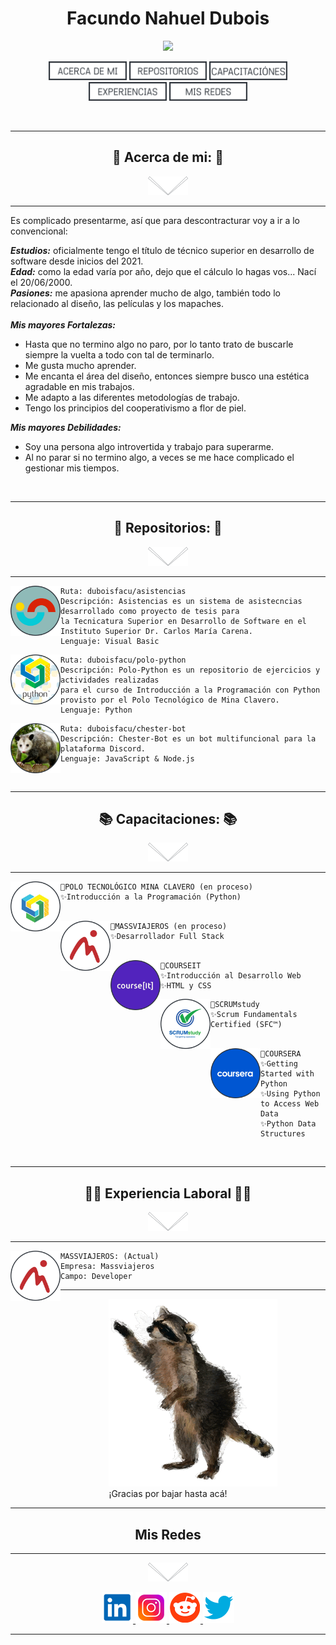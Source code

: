<h1 align="center">Facundo Nahuel Dubois</h1>

<p align="center">
<a href="#"> <img height=150px src="README.resources/t_me.png"/></a>
</p>

<p align="center">
<a href="#yo"> <img height=30px src="README.resources/h_about.png"/></a>
<a href="#repositorios"> <img height=30px src="README.resources/h_repositorios.png"/></a>
<a href="#capacitaciones"> <img height=30px src="README.resources/h_capacitaciones.png"/></a>
<a href="#trabajos"> <img height=30px src="README.resources/h_experiencia.png"/></a>
<a href="#redes"> <img height=30px src="README.resources/h_redes.png"/></a>
</p>

<a id="yo"> </a>
<br>


-----------------------------------------------------------
<h2  font-size="75px" align="center">🦝 Acerca de mi: 🦝</h2>
<p align="center">
<a href="#yo"> <img height=30px src="README.resources/s_arrow.png"/></a>
</p>

-----------------------------------------------------------
Es complicado presentarme, así que para descontracturar voy a ir a lo convencional: <br>

___Estudios:___ oficialmente tengo el título de técnico superior en desarrollo de software desde inicios del 2021. <br>
___Edad:___ como la edad varía por año, dejo que el cálculo lo hagas vos... Nací el 20/06/2000. <br>
___Pasiones:___ me apasiona aprender mucho de algo, también todo lo relacionado al diseño, las películas y los mapaches. <br>
<br>
___Mis mayores Fortalezas:___ <br>
- Hasta que no termino algo no paro, por lo tanto trato de buscarle siempre la vuelta a todo con tal de terminarlo.
- Me gusta mucho aprender.
- Me encanta el área del diseño, entonces siempre busco una estética agradable en mis trabajos.
- Me adapto a las diferentes metodologías de trabajo.
- Tengo los principios del cooperativismo a flor de piel. 

___Mis mayores Debilidades:___ <br>
- Soy una persona algo introvertida y trabajo para superarme.
- Al no parar si no termino algo, a veces se me hace complicado el gestionar mis tiempos.


<a id="repositorios"> </a>
<br>


-----------------------------------------------------------
<h2 id="repositorios" font-size="75px" align="center">📁 Repositorios: 📁</h2>
<p align="center">
<a href="#repositorios"> <img height=30px src="README.resources/s_arrow.png"/></a>
</p>

-----------------------------------------------------------
<img align="left" height=80px src="README.resources/r_asis.png"/>

```
Ruta: duboisfacu/asistencias
Descripción: Asistencias es un sistema de asistecncias desarrollado como proyecto de tesis para 
la Tecnicatura Superior en Desarrollo de Software en el Instituto Superior Dr. Carlos María Carena.
Lenguaje: Visual Basic
```

<img align="left" height=80px src="README.resources/r_polo.png"/>

```
Ruta: duboisfacu/polo-python
Descripción: Polo-Python es un repositorio de ejercicios y actividades realizadas 
para el curso de Introducción a la Programación con Python provisto por el Polo Tecnológico de Mina Clavero.
Lenguaje: Python
```

<img align="left" height=80px src="README.resources/r_chester.png"/>

```
Ruta: duboisfacu/chester-bot
Descripción: Chester-Bot es un bot multifuncional para la plataforma Discord.
Lenguaje: JavaScript & Node.js

```
<a id="capacitaciones"> </a>
<br>


-----------------------------------------------------------
<h2 font-size="75px" align="center">📚 Capacitaciones: 📚</h2>

<p align="center">
<a href="#capacitaciones"> <img height=30px src="README.resources/s_arrow.png"/></a>
</p>

-----------------------------------------------------------
<img align="left" height=80px src="README.resources/i_polo.png"/>

```
🌟POLO TECNOLÓGICO MINA CLAVERO (en proceso)
✨Introducción a la Programación (Python) 
ㅤ
```

<img align="left" height=80px src="README.resources/i_mass.png"/>

```
🌟MASSVIAJEROS (en proceso)
✨Desarrollador Full Stack 
ㅤ
```

<img align="left" height=80px src="README.resources/i_courseit.png"/>

```
🌟COURSEIT
✨Introducción al Desarrollo Web
✨HTML y CSS
```

<img align="left" height=80px src="README.resources/i_scrum.png"/>

```
🌟SCRUMstudy
✨Scrum Fundamentals Certified (SFC™)
ㅤ
```

<img align="left" height=80px src="README.resources/i_coursera.png"/>

```
🌟COURSERA
✨Getting Started with Python
✨Using Python to Access Web Data
✨Python Data Structures
```

<a id="trabajos"> </a>
<br>

-----------------------------------------------------------
<h2 font-size="75px" align="center">👨‍💻 Experiencia Laboral 👨‍💻</h2>

<p align="center">
<a href="#trabajos"> <img height=30px src="README.resources/s_arrow.png"/></a>
</p>

-----------------------------------------------------------
<img align="left" height=80px src="README.resources/i_mass.png"/>

```
MASSVIAJEROS: (Actual)
Empresa: Massviajeros 
Campo: Developer 

```

-----------------------------------------------------------
<p align="center">
<a id="mapache" href="README.resources/w_why.png"> <img height=300px src="README.resources/g_raccoon.gif"/></a>
<br>
¡Gracias por bajar hasta acá!
<a id="redes"></a> 
</p>
 




-----------------------------------------------------------


<h2 align="center"> Mis Redes </h2>
 
 -----------------------------------------------------------
 
<p align="center">
<a  href="#redes"> <img height=30px src="README.resources/s_arrow.png"/></a>
</p>
<center>
<p id="redes" align="center">
<a href="https://www.linkedin.com/in/duboisfacu/" target="_blank">
  <img src="README.resources/lkn.png" height=50px>
</a>
<a href="https://www.instagram.com/duboisfacu/" target="_blank">
  <img src="README.resources/ig.png" height=50px>
</a>
<a href="https://www.reddit.com/user/duboisfacu" target="_blank">
<img src="README.resources/rddt.png" height=50px>
</a>
<a href="https://twitter.com/duboisfacu" target="_blank">
<img src="README.resources/twt.png" height=50px>
</a>
  </p>
</center>


 -----------------------------------------------------------

